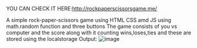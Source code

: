 YOU CAN CHECK IT HERE:http://rockpaperscissorsgame.me/

A simple rock-paper-scissors game using HTML CSS amd JS using math.random function and three buttons
The game consists of you vs computer and the score along with it counting wins,loses,ties and these are stored using the localstorage 
Output:
![image](https://github.com/shaikaftab18/rock-paper-scissors-game/assets/107014967/37c7ec81-f341-4aef-8077-b729fc197591)

